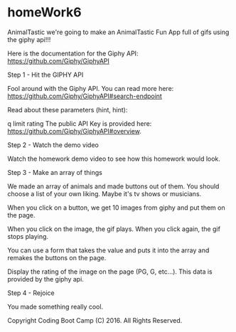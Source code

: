 # homeWork6

AnimalTastic
we're going to make an AnimalTastic Fun App full of gifs using the giphy api!!!

Here is the documentation for the Giphy API: https://github.com/Giphy/GiphyAPI

Step 1 - Hit the GIPHY API

Fool around with the Giphy API. You can read more here: https://github.com/Giphy/GiphyAPI#search-endpoint

Read about these parameters (hint, hint):

q
limit
rating
The public API Key is provided here: https://github.com/Giphy/GiphyAPI#overview.

Step 2 - Watch the demo video

Watch the homework demo video to see how this homework would look.

Step 3 - Make an array of things

We made an array of animals and made buttons out of them. You should choose a list of your own liking. Maybe it's tv shows or musicians.

When you click on a button, we get 10 images from giphy and put them on the page.

When you click on the image, the gif plays. When you click again, the gif stops playing.

You can use a form that takes the value and puts it into the array and remakes the buttons on the page.

Display the rating of the image on the page (PG, G, etc...). This data is provided by the giphy api.

Step 4 - Rejoice

You made something really cool.

Copyright
Coding Boot Camp (C) 2016. All Rights Reserved.